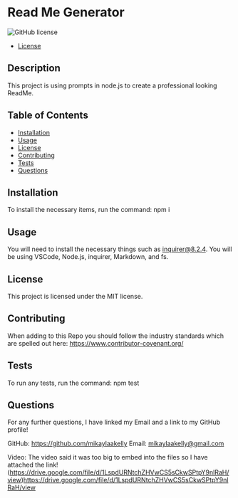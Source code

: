 # Read Me Generator
![GitHub license](https://img.shields.io/badge/license-MIT-blue.svg)

* [License](#license)


## Description
This project is using prompts in node.js to create a professional looking ReadMe.

## Table of Contents
- [Installation](#installation)
- [Usage](#usage)
- [License](#license)
- [Contributing](#contributing)
- [Tests](#tests)
- [Questions](#questions)

## Installation
To install the necessary items, run the command: npm i

## Usage
You will need to install the necessary things such as inquirer@8.2.4. You will be using VSCode, Node.js, inquirer, Markdown, and fs.

## License
    
This project is licensed under the MIT license.

## Contributing
When adding to this Repo you should follow the industry standards which are spelled out here: https://www.contributor-covenant.org/

## Tests
To run any tests, run the command: npm test

## Questions
For any further questions, I have linked my Email and a link to my GitHub profile!

GitHub: https://github.com/mikaylaakelly
Email: mikaylaakelly@gmail.com


Video:
The video said it was too big to embed into the files so I have attached the link!
(https://drive.google.com/file/d/1LspdURNtchZHVwCS5sCkwSPtpY9nlRaH/view)https://drive.google.com/file/d/1LspdURNtchZHVwCS5sCkwSPtpY9nlRaH/view
